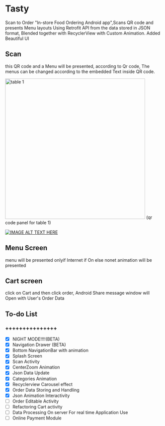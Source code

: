 # Tasty
Scan to Order
"In-store Food Ordering Android app",Scans QR code and presents Menu layouts Using Retrofit API from the data stored in JSON format, Blended together with RecyclerView with Custom Animation. Added Beautiful UI

## Scan
this QR code and a Menu will be presented, according to Qr code, The menus can be changed according to the embedded Text inside QR code.

<img src="https://raw.githubusercontent.com/cat-lee/Tasty/master/photos/table%201.png" alt="table 1" width="450" height="450">
(qr code panel for table 1)

[![IMAGE ALT TEXT HERE](https://raw.githubusercontent.com/cat-lee/Tasty/master/photos/table%201.png)](https://www.youtube.com/watch?v=WboYBKyb4ig)

## Menu Screen 
menu will be presented onlyif Internet if On else  nonet animation  will be presented

## Cart screen
click on Cart and then click order, Android Share message window will Open with User's Order Data


## To-do List
### +++++++++++++++
- [X]  NIGHT MODE!!!!(BETA)
- [X]  Navigation Drawer (BETA)
- [X]  Bottom NavigationBar with animation
- [X]  Splash Screen
- [X]  Scan Activity
- [X]  CenterZoom Animation 
- [X]  Json Data Update
- [X]  Categories Animation
- [X]  Recyclerview Carousel effect
- [X]  Order Data Storing and Handling
- [X]  Json Animation Interactivity
- [ ]  Order Editable Activity
- [ ]  Refactoring Cart activity 
- [ ]  Data Processing On server For real time Application Use
- [ ] Online Payment Module
